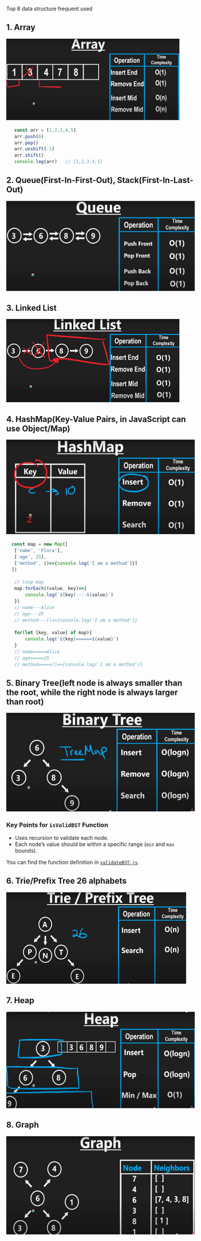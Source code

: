 Top 8 data structure frequent used
## 1. Array
![alt text](./image/array.png)
 ```js
    const arr = [1,2,3,4,5]
    arr.push(6)
    arr.pop()
    arr.unshift(-1)
    arr.shift()
    console.log(arr)   // [1,2,3,4,5]
```

## 2. Queue(First-In-First-Out),  Stack(First-In-Last-Out)
![alt text](./image/queue.png)

## 3. Linked List
![alt text](./image/linkedList.png)
## 4. HashMap(Key-Value Pairs, in JavaScript can use Object/Map)
![alt text](./image/hashMap.png)
 ```js
   const map = new Map([
    ['name', 'Flora'],
    ['age', 25],
    ['method', ()=>{console.log('I am a method')}]
   ])

    // loop map
    map.forEach((value, key)=>{
        console.log(`${key}----${value}`)
    })
    // name---Alice
    // age---25
    // method---()=>{console.log('I am a method')}

    for(let [key, value] of map){
        console.log(`${key}======${value}`)
    }
    // name=====Alice
    // age=====25
    // method=====()=>{console.log('I am a method')}
```

## 5. Binary Tree(left node is always smaller than the root, while the right node is always larger than root)
![alt text](./image/binaryTree.png)

### Key Points for `isValidBST` Function
- Uses recursion to validate each node.
- Each node’s value should be within a specific range (`min` and `max` bounds).

You can find the function definition in [`validateBST.js`](./validateBinarySearchTree.js).

##  6. Trie/Prefix Tree   26 alphabets
![alt text](./image/trie.png)

##  7. Heap
![alt text](./image/heap.png)
## 8. Graph

![alt text](./image/graph.png)